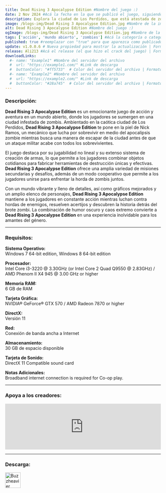 ```yaml
---
title: Dead Rising 3 Apocalypse Edition #Nombre del juego :)
date: 2 Nov 2024 #Acá la fecha en la que se publicó el juego, siguiendo este formato: Dia "30", Mes "Oct", Año "2024" = como debe quedar: 30 Oct 2024
description: Explora la ciudad de Los Perdidos, que está atestada de zombis, y encuentra la manera de salir antes de que un ataque militar destruya la ciudad por completo, con todo lo que haya en su interior. #Acá una mini descripción del juego
image: /blogs-img/Dead Rising 3 Apocalypse Edition.jpg #Nombre de la imagen, por lo general es exactamente el mismo nombre que el juego excluyendo lo ":" (Dos puntos)
alt: Dead Rising 3 Apocalypse Edition #Nombre del juego :)
ogImage: /blogs-img/Dead Rising 3 Apocalypse Edition.jpg #Nombre de la imagen, por lo general es exactamente el mismo nombre que el juego excluyendo lo ":" (Dos puntos)
tags: ['acción', 'mundo abierto', 'zombies'] #Acá la categoría o categorías del juego, si es más de una se coloca en este formato: ['categoría1', 'categoría2']
published: true #reemplazar con "true" para que aparezca como publicado
update: v1.0.0.6 # Nueva propiedad para mostrar la actualización | Formato: v1.0.0
release: Ali213 #Acá el release (el que hizo el crack del juego) | Formato: Nicolhetti
downloadLinks:
  #- name: "Example1" #Nombre del servidor del archivo
  #  url: "https://example1.com/" #Link de descarga
  #  buttonColor: "#ff5733"  # Color del servidor del archivo | Formato hexadecimal | MediaFire: #0171F0 | Buzzheavier: #FF6600 |
  #- name: "Example2" #Nombre del servidor del archivo
  #  url: "https://example2.com/" #Link de descarga
  #  buttonColor: "#28a745"  # Color del servidor del archivo | Formato hexadecimal | MediaFire: #0171F0 | Buzzheavier: #FF6600 |
---
```


<!--En VSCode seleccionando una palabra, por ejemplo: "Dead Rising 3 Apocalypse Edition" y apretando Ctrl+F2 se seleccionan todas las palabras iguales-->

### Descripción:
**Dead Rising 3 Apocalypse Edition** es un emocionante juego de acción y aventura en un mundo abierto, donde los jugadores se sumergen en una ciudad infestada de zombis. Ambientado en la caótica ciudad de Los Perdidos, **Dead Rising 3 Apocalypse Edition** te pone en la piel de Nick Ramos, un mecánico que lucha por sobrevivir en medio del apocalipsis zombie mientras busca una manera de escapar de la ciudad antes de que un ataque militar acabe con todos los sobrevivientes.

El juego destaca por su jugabilidad no lineal y su extenso sistema de creación de armas, lo que permite a los jugadores combinar objetos cotidianos para fabricar herramientas de destrucción únicas y efectivas. **Dead Rising 3 Apocalypse Edition** ofrece una amplia variedad de misiones secundarias y desafíos, además de un modo cooperativo que permite a los jugadores unirse para enfrentar la horda de zombis juntos.

Con un mundo vibrante y lleno de detalles, así como gráficos mejorados y un amplio elenco de personajes, **Dead Rising 3 Apocalypse Edition** mantiene a los jugadores en constante acción mientras luchan contra hordas de enemigos, resuelven acertijos y descubren la historia detrás del brote zombi. La combinación de humor oscuro y caos extremo convierte a **Dead Rising 3 Apocalypse Edition** en una experiencia inolvidable para los amantes del género.

<!--Prompt para Chat-GPT: Hazme una descripción para el juego "Dead Rising 3 Apocalypse Edition" y cada que menciones "Dead Rising 3 Apocalypse Edition" ponlo en negrita -->

---

### Requisitos:
**Sistema Operativo:**  
Windows 7 64-bit edition, Windows 8 64-bit edition

**Procesador:**  
Intel Core i3-3220 @ 3.30GHz (or Intel Core 2 Quad Q9550 @ 2.83GHz) / AMD Phenom II X4 945 @ 3.00 GHz or higher

**Memoria RAM:**  
6 GB de RAM

**Tarjeta Gráfica:**  
NVIDIA® GeForce® GTX 570 / AMD Radeon 7870 or higher

**DirectX:**  
Versión 11

**Red:**  
Conexión de banda ancha a Internet

**Almacenamiento:**  
30 GB de espacio disponible

**Tarjeta de Sonido:**  
DirectX 11 Compatible sound card

**Notas Adicionales:**  
Broadband internet connection is required for Co-op play.

<!--Si falta o sobra un requisito se quita o se agrega manteniendo el mismo formato-->

---

### Apoya a los creadores:
<iframe src="https://store.steampowered.com/widget/265550/" frameborder="0" style="background-color: transparent; width: 100% !important; aspect-ratio: 646 / 190;"></iframe>

<!--Reemplazar los numeros (AppID) del juego (en este caso 2668510) por el numero (AppID) correspondiente con el juego a publicar-->
<!--El AppID se encuentra en la URL del Juego en Steam-->

---

### Descarga:

[<img src="https://gist.github.com/cxmeel/0dbc95191f239b631c3874f4ccf114e2/raw/download.svg" alt="Buzzheavier" height="50" />](https://buzzheavier.com/f/GLLlnukMoAA=)

<!-- # se debe reemplazar por el link de descarga-->

<!--NOMBRE-DEL-SERVICIO se debe reemplazar por el servicio donde está subido el juego-->